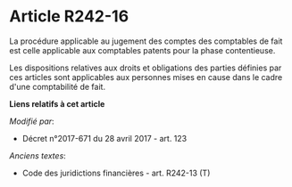 # Article R242-16

La procédure applicable au jugement des comptes des comptables de fait est celle applicable aux comptables patents pour la
phase contentieuse.

Les dispositions relatives aux droits et obligations des parties définies par ces articles sont applicables aux personnes
mises en cause dans le cadre d'une comptabilité de fait.

**Liens relatifs à cet article**

_Modifié par_:

  - Décret n°2017-671 du 28 avril 2017 - art. 123

_Anciens textes_:

  - Code des juridictions financières - art. R242-13 (T)
